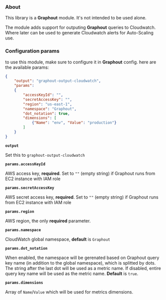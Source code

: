 ### About

This library is a **Graphout** module. It's not intended to be used alone.

The module adds support for outputing **Graphout** queries to Cloudwatch.
Where later can be used to generate Cloudwatch alerts for Auto-Scaling use.

### Configuration params

to use this module, make sure to configure it in **Graphout** config.
here are the available params:

```json
{
    "output": "graphout-output-cloudwatch",
    "params":
    {
        "accessKeyId": "",
        "secretAccessKey": "",
        "region": "us-east-1",
        "namespace": "Graphout",
        "dot_notation": true,
        "dimensions": [
            {"Name": "env", "Value": "production"}
        ]
    }
}
```

**`output`**

Set this to `graphout-output-cloudwatch`

**`params.accessKeyId`**

AWS access key, **required**.
Set to `""` (empty string) if Graphout runs from EC2 instance with IAM role

**`params.secretAccessKey`**

AWS secret access key, **required**.
Set to `""` (empty string) if Graphout runs from EC2 instance with IAM role

**`params.region`**

AWS region, the only **required** parameter.

**`params.namespace`**

CloudWatch global namespace, **default** is `Graphout`

**`params.dot_notation`**

When enabled, the namespace will be gerenated based on Graphout query key name (in addition to the global namespace),
which is splitted by dots. The string after the last dot will be used as a metric name.
If disabled, entire query key name will be used as the metric name. **Default** is `true`.

**`params.dimensions`**

Array of `Name`/`Value` which will be used for metrics dimensions.